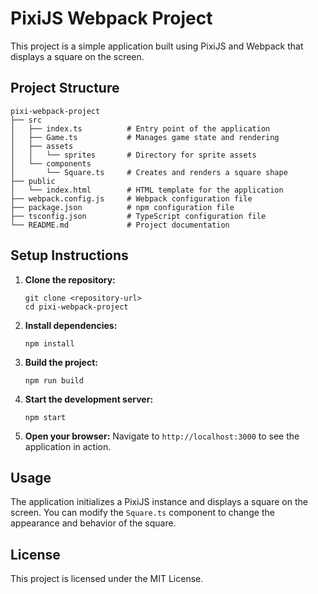 # PixiJS Webpack Project

This project is a simple application built using PixiJS and Webpack that displays a square on the screen.

## Project Structure

```
pixi-webpack-project
├── src
│   ├── index.ts          # Entry point of the application
│   ├── Game.ts           # Manages game state and rendering
│   ├── assets
│   │   └── sprites       # Directory for sprite assets
│   └── components
│       └── Square.ts     # Creates and renders a square shape
├── public
│   └── index.html        # HTML template for the application
├── webpack.config.js     # Webpack configuration file
├── package.json          # npm configuration file
├── tsconfig.json         # TypeScript configuration file
└── README.md             # Project documentation
```

## Setup Instructions

1. **Clone the repository:**
   ```
   git clone <repository-url>
   cd pixi-webpack-project
   ```

2. **Install dependencies:**
   ```
   npm install
   ```

3. **Build the project:**
   ```
   npm run build
   ```

4. **Start the development server:**
   ```
   npm start
   ```

5. **Open your browser:**
   Navigate to `http://localhost:3000` to see the application in action.

## Usage

The application initializes a PixiJS instance and displays a square on the screen. You can modify the `Square.ts` component to change the appearance and behavior of the square.

## License

This project is licensed under the MIT License.